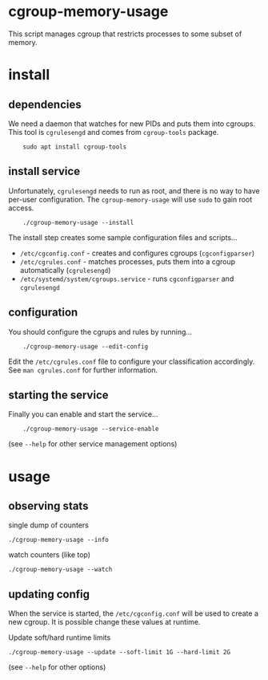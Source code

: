 # cgroup-memory-usage

This script manages cgroup that restricts processes to some subset of memory.

# install

## dependencies

We need a daemon that watches for new PIDs and puts them into cgroups.
This tool is `cgrulesengd` and comes from `cgroup-tools` package.

```
    sudo apt install cgroup-tools
```

## install service

Unfortunately, `cgrulesengd` needs to run as root, and there is no way to
have per-user configuration.  The `cgroup-memory-usage` will use `sudo`
to gain root access.

```
    ./cgroup-memory-usage --install
```

The install step creates some sample configuration files and scripts...

* `/etc/cgconfig.conf`    - creates and configures cgroups (`cgconfigparser`)
* `/etc/cgrules.conf`     - matches processes, puts them into a cgroup automatically (`cgrulesengd`)
* `/etc/systemd/system/cgroups.service`    - runs `cgconfigparser` and `cgrulesengd`

## configuration

You should configure the cgrups and rules by running...

```
    ./cgroup-memory-usage --edit-config
```

Edit the `/etc/cgrules.conf` file to configure your classification
accordingly.  See `man cgrules.conf` for further information.

## starting the service

Finally you can enable and start the service...

```
    ./cgroup-memory-usage --service-enable
```

(see `--help` for other service management options)

# usage

## observing stats

single dump of counters
```
./cgroup-memory-usage --info
```

watch counters (like top)
```
./cgroup-memory-usage --watch
```

## updating config

When the service is started, the `/etc/cgconfig.conf` will be used to
create a new cgroup.  It is possible change these values at runtime.

Update soft/hard runtime limits

```
./cgroup-memory-usage --update --soft-limit 1G --hard-limit 2G
```

(see `--help` for other options)

